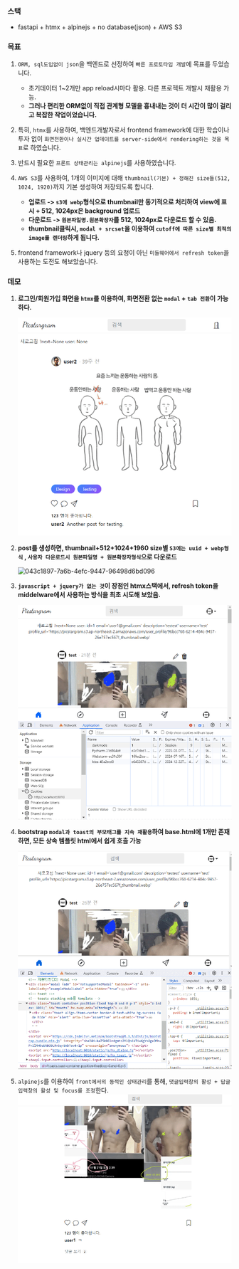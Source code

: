 ### 스택
- fastapi + htmx + alpinejs + no database(json) + AWS S3

### 목표
1. `ORM, sql도입없이 json`을 백엔드로 선정하여 `빠른 프로토타입 개발`에 목표를 두었습니다.
    - 초기데이터 1~2개만 app reload시마다 활용. 다른 프로젝트 개발시 재활용 가능.
    - **그러나 편리한 ORM없이 직접 관계형 모델을 흉내내는 것이 더 시간이 많이 걸리고 복잡한 작업이었습니다.**
2. 특히, `htmx`를 사용하여, 백엔드개발자로서 frontend framework에 대한 학습이나 투자 없이 `화면전환이나 실시간 업데이트를 server-side에서 rendering하는 것을 목표`로 하였습니다.
3. 반드시 필요한 `프론트 상태관리는 alpinejs`를 사용하였습니다.
4. `AWS S3`를 사용하여, 1개의 이미지에 대해 `thumbnail(기본) + 정해진 size들(512, 1024, 1920)`까지 기본 생성하여 저장되도록 합니다.
    - **업로드 -> `s3에 webp`형식으로 thumbnail만 동기적으로 처리하여 view에 표시 + 512, 1024px은 background 업로드**
    - **다운로드 -> `원본파일명.원본확장자`를 512, 1024px로 다운로드 할 수 있음.**
    - **thumbnail클릭시, `modal + srcset`을 이용하여 `cutoff에 따른 size별 최적의 image를 렌더링`하게 됩니다.**

5. frontend framework나 jquery 등의 요청이 아닌 `미들웨어에서 refresh token`을 사용하는 도전도 해보았습니다.

### 데모

1. **로그인/회원가입 화면을 `htmx`를 이용하여, 화면전환 없는 `modal`  + `tab 전환`이 가능하다.**

    ![a8a3b931-1301-475e-8876-8841cee9d03c](https://raw.githubusercontent.com/is2js/screenshots/main/a8a3b931-1301-475e-8876-8841cee9d03c.gif)

2. **post를 생성하면, thumbnail+512+1024+1960 size별 `S3에는 uuid + webp형식` , `사용자 다운로드시 원본파일명 + 원본확장자형식`으로 다운로드**

    ![043c1897-7a6b-4efc-9447-96498d6bd096](https://raw.githubusercontent.com/is2js/screenshots/main/043c1897-7a6b-4efc-9447-96498d6bd096.gif)

3. **`javascript + jquery가 없는 것`이 장점인 htmx스택에서, refresh token을 middelware에서 사용하는 방식을 최초 시도해 보았음.**

    ![f3c54017-d8bf-4c3c-b58d-ecd33f27643b](https://raw.githubusercontent.com/is2js/screenshots/main/f3c54017-d8bf-4c3c-b58d-ecd33f27643b.gif)

4. **bootstrap `modal과 toast의 부모태그를 지속 재활용`하여 base.html에 1개만 존재하면, 모든 상속 템플릿 html에서 쉽게 호출 가능**

    ![64913b77-605f-4e2b-9add-13bb18edbf9a](https://raw.githubusercontent.com/is2js/screenshots/main/64913b77-605f-4e2b-9add-13bb18edbf9a.gif)

5. `alpinejs`를 이용하여 `front에서의 동적인 상태관리`를 통해, `댓글입력창의 활성 + 답글입력창의 활성 및 focus를 조정`한다.
    ![88de53d2-6115-404b-aba0-cc17e9b673b3](https://raw.githubusercontent.com/is2js/screenshots/main/88de53d2-6115-404b-aba0-cc17e9b673b3.gif)